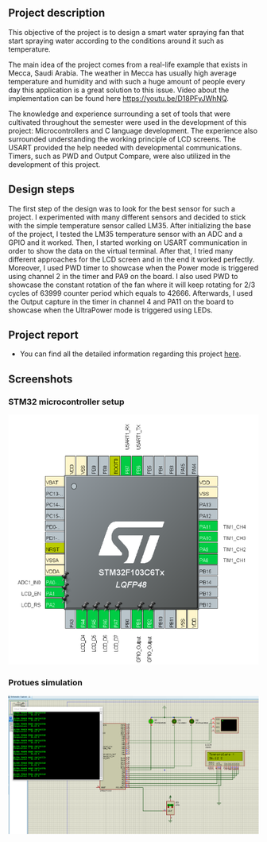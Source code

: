 ## Project description 

This objective of the project is to design a smart water spraying fan that start spraying water according to the conditions around it such as temperature.

The main idea of the project comes from a real-life example that exists in Mecca, Saudi Arabia. The weather in Mecca has usually high average temperature and humidity and with such a huge amount of people every day this application is a great solution to this issue.
Video about the implementation can be found here https://youtu.be/D18PFyJWhNQ.

The knowledge and experience surrounding a set of tools that were cultivated throughout the semester were used in the development of this project:
Microcontrollers and C language development. The experience also surrounded understanding the working principle of LCD screens. The USART provided the help needed with developmental communications. Timers, such as PWD and Output Compare, were also utilized in the development of this project.

## Design steps

The first step of the design was to look for the best sensor for such a project. I experimented with many different sensors and decided to stick with the simple temperature sensor called LM35. After initializing the base of the project, I tested the LM35 temperature sensor with an ADC and a GPIO and it worked. Then, I started working on USART communication in order to show the data on the virtual terminal. After that, I tried many different approaches for the LCD screen and in the end it worked perfectly. Moreover, I used PWD timer to showcase when the Power mode is triggered using channel 2 in the timer and PA9 on the board. I also used PWD to showcase the constant rotation of the fan where it will keep rotating for 2/3 cycles of 63999 counter period which equals to 42666. Afterwards, I used the Output capture in the timer in channel 4 and PA11 on the board to showcase when the UltraPower mode is triggered using LEDs.

## Project report
 - You can find all the detailed information regarding this project [here](Final_project_report.pdf).
## Screenshots

### STM32 microcontroller setup
![](Screenshots/STM32_microcontroller_stepup.png)

### Protues simulation
![](Screenshots/Protues_simulation.png)
